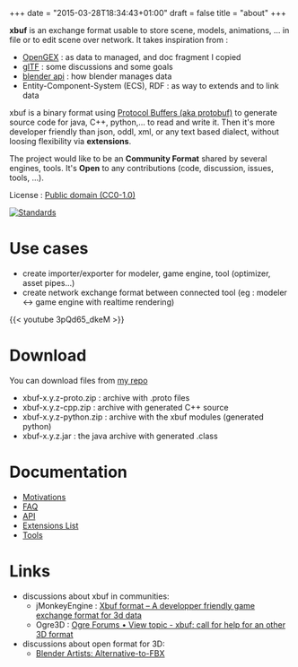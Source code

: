 +++
date = "2015-03-28T18:34:43+01:00"
draft = false
title = "about"
+++

**xbuf** is an exchange format usable to store scene, models, animations, ... in file or to edit scene over network. It takes inspiration from :

* [OpenGEX](http://opengex.org/) : as data to managed, and doc fragment I copied
* [glTF](https://github.com/KhronosGroup/glTF) : some discussions and some goals
* [blender api](http://www.blender.org/api/blender_python_api_2_72_release/) : how blender manages data
* Entity-Component-System (ECS), RDF : as way to extends and to link data

xbuf is a binary format using [Protocol Buffers (aka protobuf)](https://developers.google.com/protocol-buffers/) to generate source code for java, C++, python,... to read and write it. Then it's more developer friendly than json, oddl, xml, or any text based dialect, without loosing flexibility via **extensions**.

The project would like to be an **Community Format** shared by several engines, tools. It's **Open** to any contributions (code, discussion, issues, tools, ...).

License : [Public domain (CC0-1.0)](http://creativecommons.org/publicdomain/zero/1.0/)

[![Standards](http://imgs.xkcd.com/comics/standards.png)](http://xkcd.com/927/)

# Use cases

* create importer/exporter for modeler, game engine, tool (optimizer, asset pipes...)
* create network exchange format between connected tool (eg : modeler <-> game engine with realtime rendering)

{{< youtube 3pQd65_dkeM >}}

# Download

You can download files from [my repo](https://bintray.com/package/files/davidb/maven/xbuf)

* xbuf-x.y.z-proto.zip : archive with .proto files
* xbuf-x.y.z-cpp.zip : archive with generated C++ source
* xbuf-x.y.z-python.zip : archive with the xbuf modules (generated python)
* xbuf-x.y.z.jar : the java archive with generated .class

# Documentation

* [Motivations](https://github.com/davidB/xbuf/wiki/Motivations)
* [FAQ](https://github.com/davidB/xbuf/wiki/FAQ)
* [API](https://github.com/davidB/xbuf/wiki/API)
* [Extensions List](https://github.com/davidB/xbuf/wiki/Extensions-List)
* [Tools](https://github.com/davidB/xbuf/wiki/Tools)

# Links

* discussions about xbuf in communities:
  * jMonkeyEngine : [Xbuf format – A developper friendly game exchange format for 3d data](http://hub.jmonkeyengine.org/t/xbuf-format-a-developper-friendly-game-exchange-format-for-3d-data/31130/19)
  * Ogre3D : [Ogre Forums • View topic - xbuf: call for help for an other 3D format](http://www.ogre3d.org/forums/viewtopic.php?f=1&t=82801&p=514877#p514877)
* discussions about open format for 3D:
  * [Blender Artists: Alternative-to-FBX](http://blenderartists.org/forum/showthread.php?348506-Alternative-to-FBX/page3)

